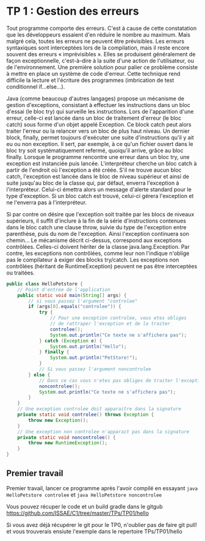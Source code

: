# TP 1 : Gestion des erreurs

Tout programme comporte des erreurs. 
C'est à cause de cette constatation que les développeurs essaient d'en réduire le nombre au maximum. 
Mais malgré cela, toutes les erreurs ne peuvent être prévisibles. Les erreurs syntaxiques sont interceptées lors de la compilation, 
mais il reste encore souvent des erreurs « imprévisibles ». 
Elles se produisent généralement de façon exceptionnelle, c'est-à-dire à la suite d'une action de l'utilisateur, 
ou de l'environnement. Une première solution pour palier ce problème consiste à mettre en place un système de code d'erreur. 
Cette technique rend difficile la lecture et l'écriture des programmes (imbrication de test conditionnel if...else...).

Java (comme beaucoup d'autres langages) propose un mécanisme de gestion d'exceptions, consistant à effectuer les instructions dans un bloc d'essai 
(le bloc try) qui surveille les instructions. Lors de l'apparition d'une erreur, celle-ci est lancée dans un bloc de traitement d'erreur 
(le bloc catch) sous forme d'un objet appelé Exception. Ce block catch peut alors traiter l'erreur ou la relancer vers un bloc de plus haut niveau. 
Un dernier block, finally, permet toujours d'exécuter une suite d'instructions qu'il y ait eu ou non exception. Il sert, par exemple, 
à ce qu'un fichier ouvert dans le bloc try soit systématiquement refermé, quoiqu'il arrive, grâce au bloc finally. 
Lorsque le programme rencontre une erreur dans un bloc try, 
une exception est instanciée puis lancée. L'interpréteur cherche un bloc catch à partir de l'endroit où l'exception a été créée. 
S'il ne trouve aucun bloc catch, l'exception est lancée dans le bloc de niveau supérieur et ainsi de suite jusqu'au bloc de la classe qui, 
par défaut, enverra l'exception à l'interpréteur. Celui-ci émettra alors un message d'alerte standard pour le type d'exception. 
Si un bloc catch est trouvé, celui-ci gérera l'exception et ne l'enverra pas à l'interpréteur.

Si par contre on désire que l'exception soit traitée par les blocs de niveaux supérieurs, 
il suffit d'inclure à la fin de la série d'instructions contenues dans le bloc catch une clause throw, 
suivie du type de l'exception entre parenthèse, puis du nom de l'exception. Ainsi l'exception continuera son chemin... 
Le mécanisme décrit ci-dessus, correspond aux exceptions contrôlées. 
Celles-ci doivent hériter de la classe java.lang.Exception. 
Par contre, les exceptions non contrôlées, comme leur non l'indique n'oblige pas le compilateur à exiger 
des blocks try/catch. Les exceptions non contrôlées (héritant de RuntimeException) peuvent ne pas être 
interceptées ou traitées.

```java
public class HelloPetstore {
    // Point d'entree de l'application
    public static void main(String[] args) {
        // si vous passez l'argument "controlee"
        if (args[0].equals("controlee")) {
            try {
                // Pour une exception controlee, vous etes obliges
                // de rattraper l'exception et de la traiter
                controlee();
                System.out.println("Ce texte ne s'affichera pas");
            } catch (Exception e) {
                System.out.println("Hello");
            } finally {
                System.out.println("PetStore!");
            }
            // Si vous passez l'argument noncontrolee
        } else {
            // Dans ce cas vous n'etes pas obliges de traiter l'exception
            noncontrolee();
            System.out.println("Ce texte ne s'affichera pas");
        }
    }
    // Une exception controlee doit apparaitre dans la signature
    private static void controlee() throws Exception {
        throw new Exception();
    }
    // Une exception non controlee n'apparait pas dans la signature
    private static void noncontrolee() {
        throw new RuntimeException();
    }
}
```

## Premier travail
Premier travail, lancer ce programme après l'avoir compilé en
essayant ```java HelloPetstore controlee``` et ```java HelloPetstore noncontrolee```

Vous pouvez récuper le code et un build gradle dans le gitgub
https://github.com/ISSAE/C1/tree/master/TPs/TP01/hello

Si vous avez déjà récupérer le git pour le TP0, n'oublier pas de faire
git pull! et vous trouverais ensiute l'exemple dans le repertoire TPs/TP01/hello

